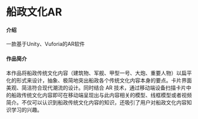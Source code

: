 # 船政文化AR

#### 介绍
 一款基于Unity、Vuforia的AR软件

#### 作品简介
 本作品将船政传统文化内容（建筑物、军舰、甲型一号、大炮、重要人物）以扁平化的形式来设计，抽象、极简地突出船政各个传统文化内容本身的要点。卡片界面美观、简洁符合现代潮流的设计。同时结合 AR 技术，通过移动端设备扫描卡片中的船政传统文化内容即可在移动端呈现出与此内容相关的模型、线框模型或者视频简介。不仅可以认识到船政传统文化内容的知识，还吸引了用户对船政文化内容知识学习的兴趣。